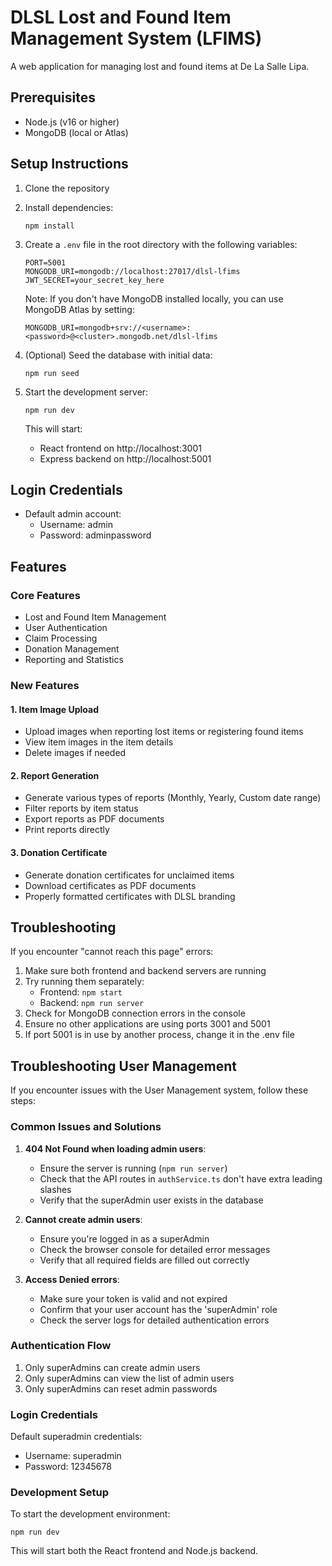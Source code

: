# DLSL Lost and Found Item Management System (LFIMS)

A web application for managing lost and found items at De La Salle Lipa.

## Prerequisites

- Node.js (v16 or higher)
- MongoDB (local or Atlas)

## Setup Instructions

1. Clone the repository
2. Install dependencies:
   ```
   npm install
   ```
3. Create a `.env` file in the root directory with the following variables:
   ```
   PORT=5001
   MONGODB_URI=mongodb://localhost:27017/dlsl-lfims
   JWT_SECRET=your_secret_key_here
   ```
   
   Note: If you don't have MongoDB installed locally, you can use MongoDB Atlas by setting:
   ```
   MONGODB_URI=mongodb+srv://<username>:<password>@<cluster>.mongodb.net/dlsl-lfims
   ```

4. (Optional) Seed the database with initial data:
   ```
   npm run seed
   ```

5. Start the development server:
   ```
   npm run dev
   ```
   
   This will start:
   - React frontend on http://localhost:3001
   - Express backend on http://localhost:5001

## Login Credentials

- Default admin account:
  - Username: admin
  - Password: adminpassword

## Features

### Core Features
- Lost and Found Item Management
- User Authentication
- Claim Processing
- Donation Management
- Reporting and Statistics

### New Features

#### 1. Item Image Upload
- Upload images when reporting lost items or registering found items
- View item images in the item details
- Delete images if needed

#### 2. Report Generation
- Generate various types of reports (Monthly, Yearly, Custom date range)
- Filter reports by item status
- Export reports as PDF documents
- Print reports directly

#### 3. Donation Certificate
- Generate donation certificates for unclaimed items
- Download certificates as PDF documents
- Properly formatted certificates with DLSL branding

## Troubleshooting

If you encounter "cannot reach this page" errors:

1. Make sure both frontend and backend servers are running
2. Try running them separately:
   - Frontend: `npm start`
   - Backend: `npm run server`
3. Check for MongoDB connection errors in the console
4. Ensure no other applications are using ports 3001 and 5001
5. If port 5001 is in use by another process, change it in the .env file

## Troubleshooting User Management

If you encounter issues with the User Management system, follow these steps:

### Common Issues and Solutions

1. **404 Not Found when loading admin users**:
   - Ensure the server is running (`npm run server`)
   - Check that the API routes in `authService.ts` don't have extra leading slashes
   - Verify that the superAdmin user exists in the database

2. **Cannot create admin users**:
   - Ensure you're logged in as a superAdmin
   - Check the browser console for detailed error messages
   - Verify that all required fields are filled out correctly

3. **Access Denied errors**:
   - Make sure your token is valid and not expired
   - Confirm that your user account has the 'superAdmin' role
   - Check the server logs for detailed authentication errors

### Authentication Flow

1. Only superAdmins can create admin users
2. Only superAdmins can view the list of admin users
3. Only superAdmins can reset admin passwords

### Login Credentials
Default superadmin credentials:
- Username: superadmin
- Password: 12345678

### Development Setup

To start the development environment:

```
npm run dev
```

This will start both the React frontend and Node.js backend.
